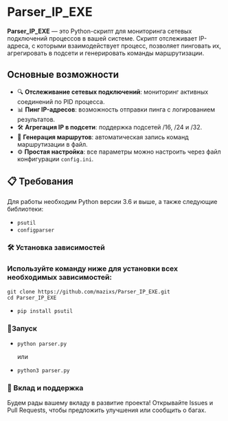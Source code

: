 # Parser_IP_EXE

**Parser_IP_EXE** — это Python-скрипт для мониторинга сетевых подключений процессов в вашей системе. Скрипт отслеживает IP-адреса, с которыми взаимодействует процесс, позволяет пинговать их, агрегировать в подсети и генерировать команды маршрутизации.

## Основные возможности

- 🔍 **Отслеживание сетевых подключений**: мониторинг активных соединений по PID процесса.
- 📊 **Пинг IP-адресов**: возможность отправки пинга с логированием результатов.
- 🛠️ **Агрегация IP в подсети**: поддержка подсетей /16, /24 и /32.
- 📁 **Генерация маршрутов**: автоматическая запись команд маршрутизации в файл.
- ⚙️ **Простая настройка**: все параметры можно настроить через файл конфигурации `config.ini`.

## 📋 Требования

Для работы необходим Python версии 3.6 и выше, а также следующие библиотеки:

- `psutil`
- `configparser`

### 🛠️ Установка зависимостей

### Используйте команду ниже для установки всех необходимых зависимостей:
```
git clone https://github.com/mazixs/Parser_IP_EXE.git
cd Parser_IP_EXE
```
- `pip install psutil`

### 🚀Запуск
- `python parser.py`
  
  или
- `python3 parser.py`

### 🤝 Вклад и поддержка
Будем рады вашему вкладу в развитие проекта! Открывайте Issues и Pull Requests, чтобы предложить улучшения или сообщить о багах.
